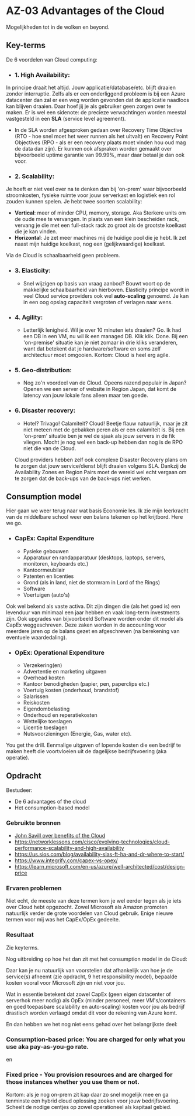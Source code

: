 # AZ-03 Advantages of the Cloud
Mogelijkheden tot in de wolken en beyond.

## Key-terms

De 6 voordelen van Cloud computing:
- ### **1. High Availability**: 
In principe draait het altijd. Jouw applicatie/database/etc. blijft draaien zonder interruptie.  Zelfs als er een onderliggend probleem is bij een Azure datacenter dan zal er een weg worden gevonden dat de applicatie naadloos kan blijven draaien. Daar hoef jij je als gebruiker geen zorgen over te maken. Er is wel een sidenote: de precieze verwachtingen worden meestal vastgesteld in een **SLA** (service level agreement). 

- In de SLA worden afgesproken gedaan over Recovery Time Objective (RTO - hoe snel moet het weer runnen als het uitvalt) en Recovery Point Objectives (RPO - als er een recovery plaats moet vinden hou oud mag de data dan zijn). Er kunnen ook afspraken worden gemaakt over bijvoorbeeld uptime garantie van 99.99%, maar daar betaal je dan ook voor. 

- ### **2. Scalability**:
Je hoeft er niet veel over na te denken dan bij 'on-prem' waar bijvoorbeeld stroomkosten, fysieke ruimte voor jouw serverkast en logistiek een rol zouden kunnen spelen.  Je hebt twee soorten scalability:
- **Vertical**: meer of minder CPU, memory, storage. Aka Sterkere units om de oude mee te vervangen. In plaats van een klein bescheiden rack, vervang je die met een full-stack rack zo groot als de grootste koelkast die je kan vinden. 
- **Horizontal**: Je zet meer machines mij de huidige pool die je hebt. Ik zet naast mijn huidige koelkast, nog een (gelijkwaardige) koelkast. 

Via de Cloud is schaalbaarheid geen probleem. 

- ### **3. Elasticity**:
    - Snel wijzigen op basis van vraag aanbod? Bouwt voort op de makkelijke schaalbaarheid van hierboven. Elasticity principe wordt in veel Cloud service providers ook wel **auto-scaling** genoemd. Je kan in een oog opslag capaciteit vergroten of verlagen naar wens. 

- ### **4. Agility**:
    - Letterlijk lenigheid. Wil je over 10 minuten iets draaien? Go. Ik had een DB in een VM, nu wil ik een managed DB. Klik klik. Done. Bij een 'on-premise' situatie kan je niet zomaar in drie kliks veranderen, want dat betekent dat je hardware/software en soms zelf architectuur moet omgooien. Kortom: Cloud is heel erg agile. 

- ### **5. Geo-distribution**:
    - Nog zo'n voordeel van de Cloud. Opeens razend populair in Japan? Openen we een server of website in Region Japan, dat komt de latency van jouw lokale fans alleen maar ten goede. 

- ### **6. Disaster recovery**:
    - Hotel? Trivago! Calamiteit? Cloud! Beetje flauw natuurlijk, maar je zit niet meteen met de gebakken peren als er een calamiteit is. Bij een 'on-prem' situatie ben je wel de sjaak als jouw servers in de fik vliegen. Mocht je nog wel een back-up hebben dan nog is de RPO niet die van de Cloud. 
    
    Cloud providers hebben zelf ook complexe Disaster Recovery plans om te zorgen dat jouw service/dienst blijft draaien volgens SLA. Dankzij de Availability Zones en Region Pairs moet de wereld wel echt vergaan om te zorgen dat de back-ups van de back-ups niet werken. 

## Consumption model

Hier gaan we weer terug naar wat basis Economie les. Ik zie mijn leerkracht van de middelbare school weer een balans tekenen op het krijtbord. Here we go. 

- ### **CapEx**: Capital Expenditure
    - Fysieke gebouwen
    - Apparatuur en randapparatuur (desktops, laptops, servers, monitoren, keyboards etc.)
    - Kantoormeubilair
    - Patenten en licenties
    - Grond (als in land, niet de stormram in Lord of the Rings)
    - Software
    - Voertuigen (auto's)

Ook wel bekend als vaste activa. Dit zijn dingen die (als het goed is) een levenduur van minimaal een jaar hebben en vaak long-term investments zijn. Ook upgrades van bijvoorbeeld Software worden onder dit model als CapEx weggeschreven. 
Deze zaken worden in de accounting voor meerdere jaren op de balans gezet en afgeschreven (na berekening van eventuele waardedaling). 

- ### **OpEx**: Operational Expenditure
    - Verzekering(en)
    - Advertentie en marketing uitgaven
    - Overhead kosten
    - Kantoor benodigheden (papier, pen, paperclips etc.)
    - Voertuig kosten (onderhoud, brandstof)
    - Salarissen
    - Reiskosten
    - Eigendombelasting
    - Onderhoud en reperatiekosten
    - Wettelijke toeslagen
    - Licentie toeslagen
    - Nutsvoorzieningen (Energie, Gas, water etc).

You get the drill. Eenmalige uitgaven of lopende kosten die een bedrijf te maken heeft die voortvloeien uit de dagelijkse bedrijfsvoering (aka operatie). 

## Opdracht
Bestudeer:
- De 6 advantages of the cloud
- Het consumption-based model


### Gebruikte bronnen
- [John Savill over benefits of the Cloud](https://www.youtube.com/watch?v=VaMdHKJQ15c)
- https://networklessons.com/cisco/evolving-technologies/cloud-performance-scalability-and-high-availability
- https://us.sios.com/blog/availability-slas-ft-ha-and-dr-where-to-start/
- https://www.integrify.com/capex-vs-opex/
- https://learn.microsoft.com/en-us/azure/well-architected/cost/design-price


### Ervaren problemen
Niet echt, de meeste van deze termen kom je wel eerder tegen als je iets over Cloud hebt opgezocht. Zowel Microsoft als Amazon promoten natuurlijk verder de grote voordelen van Cloud gebruik. Enige nieuwe termen voor mij was het CapEx/OpEx gedeelte. 

### Resultaat
Zie keyterms. 

Nog uitbreiding op hoe het dan zit met het consumption model in de Cloud:

Daar kan je nu natuurlijk van voorstellen dat afhankelijk van hoe je de service(s) afneemt (zie opdracht, 9 het responsibility model), bepaalde kosten vooral voor Microsoft zijn en niet voor jou. 

Wat in essentie betekent dat zowel CapEx (geen eigen datacenter of serverhok meer nodig) als OpEx (minder personeel, meer VM's/containers en goed toepasbare scalability en auto-scaling) kosten voor jou als bedrijf drastisch worden verlaagd omdat dit voor de rekening van Azure komt. 

En dan hebben we het nog niet eens gehad over het belangrijkste deel:

### **Consumption-based price: You are charged for only what you use aka pay-as-you-go rate.**

en 

### **Fixed price - You provision resources and are charged for those instances whether you use them or not.**


Kortom: als je nog on-prem zit kap daar zo snel mogelijk mee en ga tenminste een hybrid cloud oplossing zoeken voor jouw bedrijfsvoering. Scheelt de nodige centjes op zowel operationeel als kapitaal gebied. 